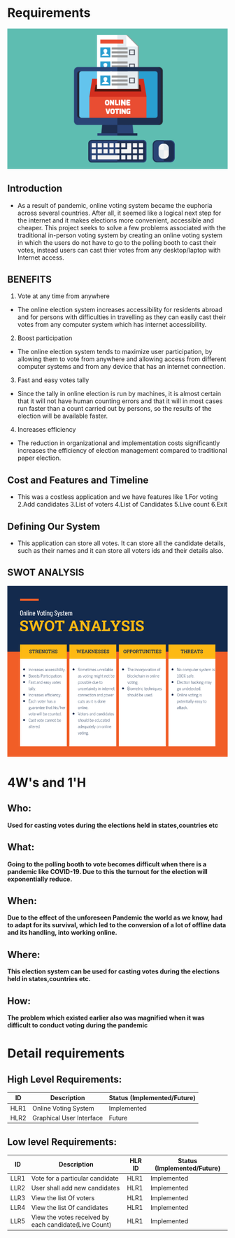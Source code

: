 # Requirements

![Online Voting System](https://github.com/NagaVarmaUppalapati/STEPin-Mini-Project/blob/main/5_ImagesAndVideos/OnlineVotingSystem.png)

## Introduction
 - As a result of pandemic, online voting system became the euphoria across several countries. After all, it seemed like a logical next step for the internet and it makes elections more convenient, accessible and cheaper. This project seeks to solve a few problems associated with the traditional in-person voting system by creating an online voting system in which the users do not have to go to the polling booth to cast their votes, instead users can cast thier votes from any desktop/laptop with Internet access.

## BENEFITS
  1. Vote at any time from anywhere
   - The online election system increases accessibility for residents abroad and for persons with difficulties in travelling as they can easily cast their votes from any computer system which has internet accessibility.
  2. Boost participation
   - The online election system tends to maximize user participation, by allowing them to vote from anywhere and allowing access from different computer systems and from any device that has an internet connection.
  3. Fast and easy votes tally
   - Since the tally in online election is run by machines, it is almost certain that it will not have human counting errors and that it will in most cases run faster than a count carried out by persons, so the results of the election will be available faster.
  4. Increases efficiency
   - The reduction in organizational and implementation costs significantly increases the efficiency of election management compared to traditional paper election.

## Cost and Features and Timeline
- This was a costless application and we have features like 1.For voting 2.Add candidates 3.List of voters 4.List of Candidates 5.Live count  6.Exit 

## Defining Our System
- This application can store all votes. It can store all the candidate details, such as their names and it can store all voters ids and their details also.

## SWOT ANALYSIS
![SWOT](https://github.com/NagaVarmaUppalapati/STEPin-Mini-Project/blob/main/5_ImagesAndVideos/SWOT.png)

# 4W&#39;s and 1&#39;H

## Who:

**Used for casting votes during the elections held in states,countries etc**

## What:

**Going to the polling booth to vote becomes difficult when there is a pandemic like COVID-19. Due to this the turnout for the election will exponentially reduce.**

## When:

**Due to the effect of the unforeseen Pandemic the world as we know, had to adapt for its survival, which led to the conversion of a lot of offline data and its handling, into working online.**

## Where:

**This election system can be used for casting votes during the elections held in states,countries etc.**

## How:

**The problem which existed earlier also was magnified when it was difficult to conduct voting during the pandemic**

# Detail requirements
## High Level Requirements:
ID |  Description   |   Status (Implemented/Future)
---|----------------|------------------------------
HLR1 |  Online Voting System | Implemented 
HLR2 |  Graphical User Interface | Future 



##  Low level Requirements:
ID |  Description   |  HLR ID | Status (Implemented/Future)
---|----------------|---------|----------------------------
LLR1 |  Vote for a particular candidate | HLR1 | Implemented
LLR2 |  User shall add new candidates | HLR1 | Implemented
LLR3 |  View the list Of voters | HLR1 | Implemented
LLR4 |  View the list Of candidates | HLR1 | Implemented
LLR5 |  View the votes received by each candidate(Live Count) | HLR1 | Implemented

